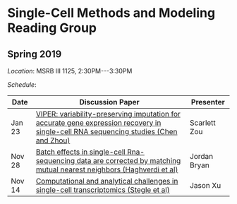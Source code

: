 # Single-Cell Methods and Modeling Reading Group

## Spring 2019

*Location*: MSRB III 1125, 2:30PM---3:30PM

*Schedule*:

| Date | Discussion Paper | Presenter |
|------|--------------|-----------|
| Jan 23 | [VIPER: variability-preserving imputation for accurate gene expression recovery in single-cell RNA sequencing studies (Chen and Zhou)](https://genomebiology.biomedcentral.com/articles/10.1186/s13059-018-1575-1) | Scarlett Zou |
| Nov 28 | [Batch effects in single-cell Rna-sequencing data are corrected by matching mutual nearest neighbors (Haghverdi et al)](https://www.nature.com/articles/nbt.4091) | Jordan Bryan |
| Nov 14 | [Computational and analytical challenges in single-cell transcriptomics (Stegle et al)](https://www.nature.com/articles/nrg3833) | Jason Xu |




